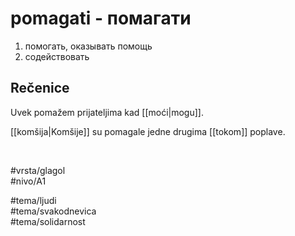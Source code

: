 # pomagati - помагати

1. помогать, оказывать помощь  
2. содействовать

## Rečenice

Uvek pomažem prijateljima kad [[moći|mogu]].

[[komšija|Komšije]] su pomagale jedne drugima [[tokom]] poplave.

<br>

#vrsta/glagol  
#nivo/A1  

#tema/ljudi  
#tema/svakodnevica  
#tema/solidarnost
